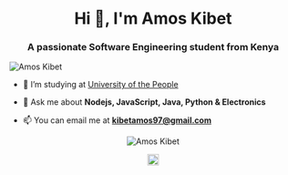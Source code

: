 <h1 align="center">Hi 👋, I'm Amos Kibet</h1>
<h3 align="center">A passionate Software Engineering student from Kenya</h3>

<p align="left"> <img src="https://komarev.com/ghpvc/?username=amos-kibet" alt="Amos Kibet" /> </p>

- 🔭 I’m studying at
[University of the People](https://uopeople.edu)

<!---
- 📝 Read my articles on hashnode.
[jennykibiri.hashnode.dev](https://jennykibiri.hashnode.dev/)
--->
- 💬 Ask me about **Nodejs, JavaScript, Java, Python & Electronics**

- 📫 You can email me at **kibetamos97@gmail.com**

<p align="center"> <img src="https://github-readme-stats.vercel.app/api?username=amos-kibet&show_icons=true" alt="Amos Kibet" /> </p>
<!---
[![Top Langs](https://github-readme-stats.vercel.app/api/top-langs/?username=amos-kibet)](https://github.com/amos-kibet/github-readme-stats)
--->

<p align="center">
<!--
<a href="https://twitter.com/kibiri_jenny" target="blank"><img align="center" src="https://cdn.jsdelivr.net/npm/simple-icons@3.0.1/icons/twitter.svg" alt="kibiri_jenny" height="20" width="20" /></a>
-->
<a href="https://linkedin.com/in/amos-kibet" target="blank"><img align="center" src="https://cdn.jsdelivr.net/npm/simple-icons@3.0.1/icons/linkedin.svg" alt="Amos Kibet" height="20" width="20" /></a>

<!--
<a href="https://fb.com/jeniffer kibiri" target="blank"><img align="center" src="https://cdn.jsdelivr.net/npm/simple-icons@3.0.1/icons/facebook.svg" alt="jeniffer kibiri" height="20" width="20" /></a>
</p>
-->